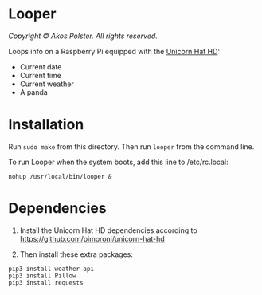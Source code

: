 # Looper

_Copyright &copy; Akos Polster. All rights reserved._

Loops info on a Raspberry Pi equipped with the [Unicorn Hat HD](https://shop.pimoroni.com/products/unicorn-hat-hd):

- Current date
- Current time
- Current weather
- A panda

# Installation

Run ```sudo make``` from this directory. Then run ```looper``` from the command line.

To run Looper when the system boots, add this line to /etc/rc.local:

```
nohup /usr/local/bin/looper &
```

# Dependencies

1. Install the Unicorn Hat HD dependencies according to https://github.com/pimoroni/unicorn-hat-hd

2. Then install these extra packages:

```
pip3 install weather-api
pip3 install Pillow
pip3 install requests
```
